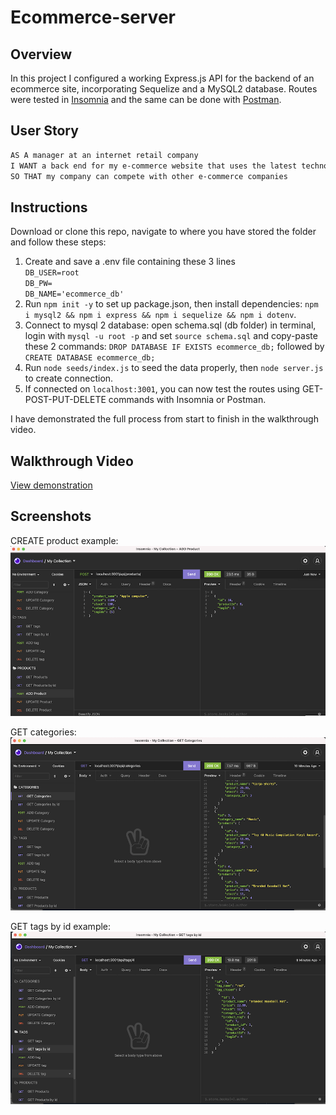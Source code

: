 # Ecommerce-server

## Overview

In this project I configured a working Express.js API for the backend of an ecommerce site, incorporating Sequelize and a MySQL2 database.
Routes were tested in [Insomnia](https://insomnia.rest/) and the same can be done with [Postman](https://www.postman.com/).

## User Story

```md
AS A manager at an internet retail company
I WANT a back end for my e-commerce website that uses the latest technologies
SO THAT my company can compete with other e-commerce companies
```

## Instructions

Download or clone this repo, navigate to where you have stored the folder and follow these steps:

1. Create and save a .env file containing these 3 lines  
   `DB_USER=root`  
   `DB_PW=`  
   `DB_NAME='ecommerce_db'`
2. Run `npm init -y` to set up package.json, then install dependencies:
   `npm i mysql2 && npm i express && npm i sequelize && npm i dotenv`.
3. Connect to mysql 2 database: open schema.sql (db folder) in terminal, login with `mysql -u root -p` and set `source schema.sql` and copy-paste these 2 commands: `DROP DATABASE IF EXISTS ecommerce_db;` followed by `CREATE DATABASE ecommerce_db;`
4. Run `node seeds/index.js` to seed the data properly, then `node server.js` to create connection.
5. If connected on `localhost:3001`, you can now test the routes using GET-POST-PUT-DELETE commands with Insomnia or Postman.

I have demonstrated the full process from start to finish in the walkthrough video.

## Walkthrough Video

[View demonstration](https://www.youtube.com/watch?v=Hq_JFvxCw74)

## Screenshots

CREATE product example:  
![create-product-example](./assets/create-product-example.png)

GET categories:
![get-categories-example](./assets/get-categories-example.png)

GET tags by id example:
![get-tags-by-id-example](./assets/get-tags-by-id-example.png)
